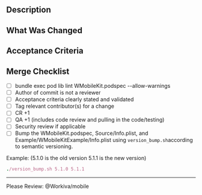 Description
---


What Was Changed
---


Acceptance Criteria
---

Merge Checklist
---
- [ ] bundle exec pod lib lint WMobileKit.podspec --allow-warnings
- [ ] Author of commit is not a reviewer
- [ ] Acceptance criteria clearly stated and validated
- [ ] Tag relevant contributor(s) for a change
- [ ] CR +1
- [ ] QA +1 (includes code review and pulling in the code/testing)
- [ ] Security review if applicable
- [ ] Bump the WMobileKit.podspec, Source/Info.plist, and Example/WMobileKitExample/Info.plist
using ```version_bump.sh```according to semantic versioning.

Example: (5.1.0 is the old version 5.1.1 is the new version)
```ruby
./version_bump.sh 5.1.0 5.1.1
```

---
Please Review: @Workiva/mobile  
